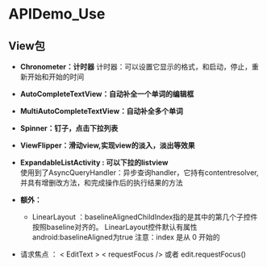 # APIDemo_Use
## View包 ##
- **Chronometer：计时器**
  计时器：可以设置它显示的格式，和启动，停止，重新开始和开始的时间

- **AutoCompleteTextView：自动补全一个单词的编辑框**

- **MultiAutoCompleteTextView：自动补全多个单词**

- **Spinner：钉子，点击下拉列表**

- **ViewFlipper：滑动view,实现view的淡入，淡出等效果**

- **ExpandableListActivity : 可以下拉的listview** 
  </br>  使用到了AsyncQueryHandler：异步查询handler，它持有contentresolver,并具有增删改方法，和完成操作后的执行结果的方法

- **额外：**
  * LinearLayout ：baselineAlignedChildIndex指的是其中的第几个子控件按照baseline对齐的。
  LinearLayout控件默认有属性android:baselineAligned为true
  注意：index 是从 0 开始的
 * 请求焦点 ： < EditText > < requestFocus /> </EditText>或者 edit.requestFocus()
    

